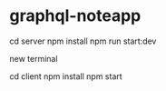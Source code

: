# graphql-noteapp

cd server
npm install
npm run start:dev

new terminal

cd client
npm install
npm start
